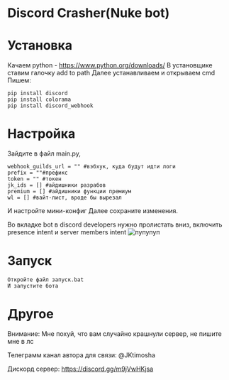 # Discord Crasher(Nuke bot)


# Установка
Качаем python - https://www.python.org/downloads/
В установщике ставим галочку add to path
Далее устанавливаем
и открываем cmd 
Пишем:
```
pip install discord
pip install colorama
pip install discord_webhook
```

# Настройка
Зайдите в файл main.py, 
```
webhook_guilds_url = "" #вэбхук, куда будут идти логи
prefix = ""#префикс
token = "" #токен
jk_ids = [] #айдишники разрабов
premium = [] #айдишники функции премиум
wl = [] #вайт-лист, вроде бы вырезал
```
И настройте мини-конфиг
Далее сохраните изменения.

Во вкладке bot в discord developers нужно пролистать вниз, включить presence intent и server members intent
![пупупуп](https://ibb.co/V2Bxpks) 

# Запуск
```
Откройте файл запуск.bat
И запустите бота
```

# Другое
Внимание: Мне похуй, что вам случайно крашнули сервер, не пишите мне в лс

Телеграмм канал автора для связи: @JKtimosha


Дискорд сервер: https://discord.gg/m9jVwHKjsa



